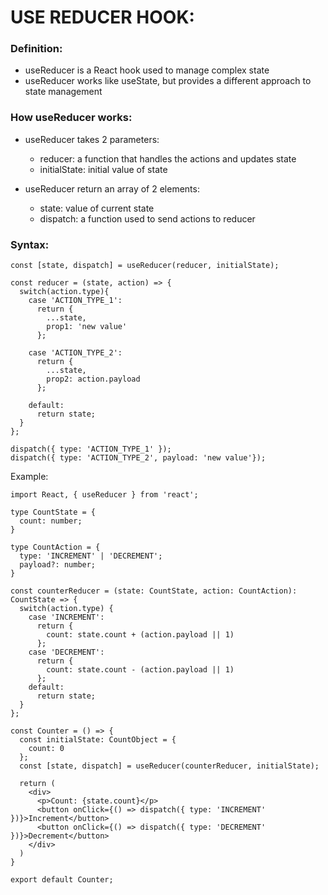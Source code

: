 # USE REDUCER HOOK:

### Definition:

 * useReducer is a React hook used to manage complex state 
 * useReducer works like useState, but provides a different approach to state management

### How useReducer works:
 * useReducer takes 2 parameters:
    * reducer: a function that handles the actions and updates state
    * initialState: initial value of state

 * useReducer return an array of 2 elements:
    * state: value of current state
    * dispatch: a function used to send actions to reducer 

### Syntax:
```
const [state, dispatch] = useReducer(reducer, initialState);
```

```
const reducer = (state, action) => {
  switch(action.type){
    case 'ACTION_TYPE_1':
      return {
        ...state,
        prop1: 'new value'
      };

    case 'ACTION_TYPE_2':
      return {
        ...state,
        prop2: action.payload
      };

    default:
      return state;
  }
};
```

```
dispatch({ type: 'ACTION_TYPE_1' });
dispatch({ type: 'ACTION_TYPE_2', payload: 'new value'});
```

Example:
```
import React, { useReducer } from 'react';

type CountState = {
  count: number;
}

type CountAction = {
  type: 'INCREMENT' | 'DECREMENT';
  payload?: number; 
}

const counterReducer = (state: CountState, action: CountAction): CountState => {
  switch(action.type) {
    case 'INCREMENT':
      return {
        count: state.count + (action.payload || 1)
      };
    case 'DECREMENT':
      return {
        count: state.count - (action.payload || 1)
      };
    default:
      return state;
  }
};

const Counter = () => {
  const initialState: CountObject = {
    count: 0
  };
  const [state, dispatch] = useReducer(counterReducer, initialState);

  return (
    <div>
      <p>Count: {state.count}</p>
      <button onClick={() => dispatch({ type: 'INCREMENT' })}>Increment</button>
      <button onClick={() => dispatch({ type: 'DECREMENT' })}>Decrement</button>
    </div>
  )
}

export default Counter;
```